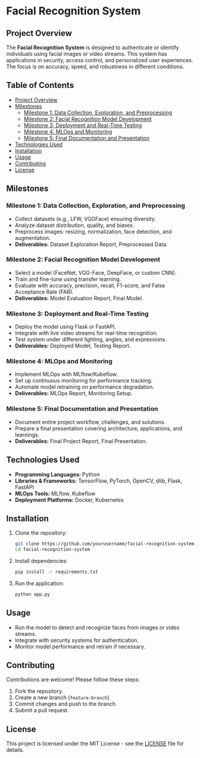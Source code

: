 # Facial Recognition System

## Project Overview
The **Facial Recognition System** is designed to authenticate or identify individuals using facial images or video streams. This system has applications in security, access control, and personalized user experiences. The focus is on accuracy, speed, and robustness in different conditions.

## Table of Contents
- [Project Overview](#project-overview)
- [Milestones](#milestones)
  - [Milestone 1: Data Collection, Exploration, and Preprocessing](#milestone-1-data-collection-exploration-and-preprocessing)
  - [Milestone 2: Facial Recognition Model Development](#milestone-2-facial-recognition-model-development)
  - [Milestone 3: Deployment and Real-Time Testing](#milestone-3-deployment-and-real-time-testing)
  - [Milestone 4: MLOps and Monitoring](#milestone-4-mlops-and-monitoring)
  - [Milestone 5: Final Documentation and Presentation](#milestone-5-final-documentation-and-presentation)
- [Technologies Used](#technologies-used)
- [Installation](#installation)
- [Usage](#usage)
- [Contributing](#contributing)
- [License](#license)

## Milestones

### Milestone 1: Data Collection, Exploration, and Preprocessing
- Collect datasets (e.g., LFW, VGGFace) ensuring diversity.
- Analyze dataset distribution, quality, and biases.
- Preprocess images: resizing, normalization, face detection, and augmentation.
- **Deliverables:** Dataset Exploration Report, Preprocessed Data.

### Milestone 2: Facial Recognition Model Development
- Select a model (FaceNet, VGG-Face, DeepFace, or custom CNN).
- Train and fine-tune using transfer learning.
- Evaluate with accuracy, precision, recall, F1-score, and False Acceptance Rate (FAR).
- **Deliverables:** Model Evaluation Report, Final Model.

### Milestone 3: Deployment and Real-Time Testing
- Deploy the model using Flask or FastAPI.
- Integrate with live video streams for real-time recognition.
- Test system under different lighting, angles, and expressions.
- **Deliverables:** Deployed Model, Testing Report.

### Milestone 4: MLOps and Monitoring
- Implement MLOps with MLflow/Kubeflow.
- Set up continuous monitoring for performance tracking.
- Automate model retraining on performance degradation.
- **Deliverables:** MLOps Report, Monitoring Setup.

### Milestone 5: Final Documentation and Presentation
- Document entire project workflow, challenges, and solutions.
- Prepare a final presentation covering architecture, applications, and learnings.
- **Deliverables:** Final Project Report, Final Presentation.

## Technologies Used
- **Programming Languages:** Python
- **Libraries & Frameworks:** TensorFlow, PyTorch, OpenCV, dlib, Flask, FastAPI
- **MLOps Tools:** MLflow, Kubeflow
- **Deployment Platforms:** Docker, Kubernetes

## Installation
1. Clone the repository:
   ```sh
   git clone https://github.com/yourusername/facial-recognition-system.git
   cd facial-recognition-system
   ```
2. Install dependencies:
   ```sh
   pip install -r requirements.txt
   ```
3. Run the application:
   ```sh
   python app.py
   ```

## Usage
- Run the model to detect and recognize faces from images or video streams.
- Integrate with security systems for authentication.
- Monitor model performance and retrain if necessary.

## Contributing
Contributions are welcome! Please follow these steps:
1. Fork the repository.
2. Create a new branch (`feature-branch`).
3. Commit changes and push to the branch.
4. Submit a pull request.

## License
This project is licensed under the MIT License - see the [LICENSE](LICENSE) file for details.
